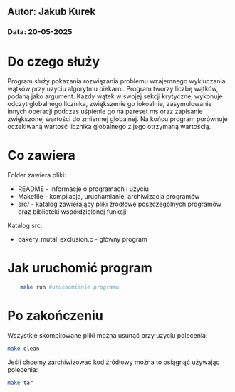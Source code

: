 ## Autor: Jakub Kurek

### Data: 20-05-2025

# Do czego służy
Program służy pokazania rozwiązania problemu wzajemnego wykluczania wątków przy uzyciu algorytmu piekarni. Program tworzy liczbę wątków, podaną jako argument. Kazdy wątek w swojej sekcji krytycznej wykonuje odczyt globalnego licznika, zwiększenie go lokoalnie, zasymulowanie innych operacji podczas uśpienie go na pareset ms oraz zapisanie zwiększonej wartości do zmiennej globalnej. Na końcu program porównuje oczekiwaną wartość licznika globalnego z jego otrzymaną wartością.
 
# Co zawiera

Folder zawiera pliki:
- README - informacje o programach i użyciu
- Makefile - kompilacja, uruchamianie, archiwizacja programów
- src/ - katalog zawierający pliki źródłowe poszczególnych programów oraz biblioteki współdzielonej funkcji:

Katalog src:
- bakery_mutal_exclusion.c - główny program

# Jak uruchomić program
```bash
    make run #uruchomienie programu
```

# Po zakończeniu

Wszystkie skompilowane pliki można usunąć przy uzyciu polecenia:
```bash
make clean
```
Jeśli chcemy zarchiwizować kod źródłowy można to osiągnąć używając polecenia:
```bash
make tar
```